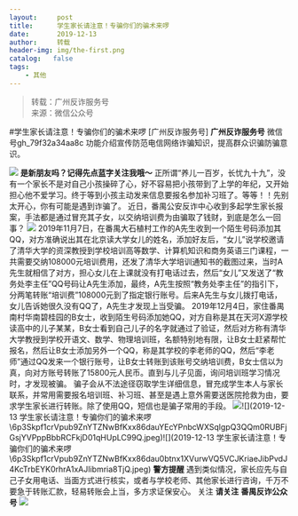 ```yaml
---
layout:     post
title:      学生家长请注意！专骗你们的骗术来啰
date:       2019-12-13
author:     转载
header-img: img/the-first.png
catalog:   false
tags:
    - 其他
---
```


<blockquote><p>转载：广州反诈服务号<br>
来源：微信公众号</p></blockquote>

#学生家长请注意！专骗你们的骗术来啰
[广州反诈服务号]
**广州反诈服务号**
微信号gh_79f32a34aa8c
功能介绍宣传防范电信网络诈骗知识，提高群众识骗防骗意识。

![]({{site.baseurl}}/postimg/flFAA0nmMf3ZfdLoicjop9XRbJ53Kr59pDKUJfjDy9M3y7hRfgCpYYlgn0UnK6Z4WqqXYkQHEVCxwcPEGVF2ZQw.gif)
**是新朋友吗？记得先点蓝字关注我哦～**
正所谓“养儿一百岁，长忧九十九”，没有一个家长不是对自己小孩操碎了心，好不容易把小孩带到了上学的年纪，又开始担心他不爱学习。终于等到小孩主动发来信息要报名参加补习班了。等等！！先别太开心，你有可能是遇到诈骗了。
近日，番禺公安反诈中心收到多起学生家长报案，手法都是通过冒充其子女，以交纳培训费为由骗取了钱财，到底是怎么一回事？
![]({{site.baseurl}}/postimg/6p3Skpf1crVpub9ZnYTZNwBfKxx86dau9ELeAfL1EFEKfK1bkic1C56Pwnr8PUSwQuxSYjh5LK61fGY6yHZ3vGw.gif)
2019年11月7日，在番禺大石植村工作的A先生收到一个陌生号码添加其QQ，对方准确说出其在北京读大学女儿的姓名，添加好友后，“女儿”说学校邀请了清华大学的资深教授到学校培训高等数学、计算机知识和商务英语三门课程，一共需要交纳108000元培训费用，还发了清华大学培训通知书的截图过来，当时A先生就相信了对方，担心女儿在上课就没有打电话过去，然后“女儿”又发送了“教务处李主任”QQ号码让A先生添加，最终，A先生按照“教务处李主任”的指引下，分两笔转账“培训费”108000元到了指定银行账号。后来A先生与女儿拨打电话，女儿告诉她很久没有QQ了，A先生才发现上当受骗。
2019年12月4日，家住番禺南村华南碧桂园的B女士，收到陌生号码添加她QQ，对方自称是其在天河X源学校读高中的儿子某某，B女士看到自己儿子的名字就通过了验证，然后对方称有清华大学教授到学校开语文、数学、物理培训班，名额特别地有限，让B女士赶紧帮忙报名，然后让B女士添加另外一个QQ，称是其学校的李老师的QQ，然后“李老师”通过QQ发来一个银行账号，让B女士转账到该账号交纳培训费，B女士信以为真，向对方账号转账了15800元人民币。直到与儿子见面，询问培训班学习情况时，才发现被骗。
骗子会从不法途径窃取学生详细信息，冒充成学生本人与家长联系，并常用需要报名培训班、补习班、甚至是遇上意外需要送医院抢救为由，要求学生家长进行转账。除了使用QQ，短信也是骗子常用的手段。
![]({{site.baseurl}}/postimg/6p3Skpf1crVpub9ZnYTZNwBfKxx86dauKBkPnZHZqOBSH1Ob2ZmZEmW6J37vBLoam7L0Zsv7fYibV8FpZ8nJLHA.jpeg)![](2019-12-13
学生家长请注意！专骗你们的骗术来啰\\6p3Skpf1crVpub9ZnYTZNwBfKxx86dauYEcYPnbcWXSqlgpQ3QQm0RUBFjGsjYVPppBbbRCFkjD01qHUpLC99Q.jpeg)![](2019-12-13
学生家长请注意！专骗你们的骗术来啰\\6p3Skpf1crVpub9ZnYTZNwBfKxx86dau0btnx1XVurwVQ5VCJKriaeJibPvdJ4KcTrbEYK0rhrA1xAJIibmria8TjQ.jpeg)
**警方提醒**
遇到类似情况，家长应先与自己子女用电话、当面方式进行核实，或者与学校老师、其他家长进行咨询，千万不要急于转账汇款，轻易转账会上当，多方求证保安心。
关注
**请关注**
**番禺反诈公众号**
![]({{site.baseurl}}/postimg/6p3Skpf1crVpub9ZnYTZNwBfKxx86dautASK68woGylSgibeofueb9eAAOYuyYJb8L6W6icRdjicKdp6pYKaiaiawhA.jpeg)
